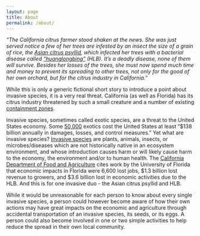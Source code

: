 ```yaml
---
layout: page
title: About
permalink: /about/
---
```


*“The California citrus farmer stood shaken at the news.
She was just served notice a few of her trees are infested by an insect the size of a grain of rice, 
the [Asian citrus psyllid](https://www.cdfa.ca.gov/plant/acp/regulation.html), which infected her trees with a bacterial disease called [“huanglongbing”](http://californiacitrusthreat.org/pest-disease) (HLB).
It’s a deadly disease, none of them will survive. 
Besides her losses of the trees, she must now spend much time and money to prevent its spreading to other trees, 
not only for the good of her own orchard, but for the citrus industry in California.”*   


While this is only a generic fictional short story to introduce a point about invasive species, it is a very real threat. 
California (as well as Florida) has its citrus industry threatened by such a small creature and a number of existing [containment zones](https://www.cdfa.ca.gov/plant/acp/regulation.html#maps).   


Invasive species, sometimes called exotic species, are a threat to the United States economy.
Some [50,000](https://coastalscience.noaa.gov/research/pollution/invasive/) exotics cost the United States at least “$138 billion annually in damages, losses, and control measures.” 
Yet what are invasive species? [Invasive species](https://www.invasivespeciesinfo.gov/whatis.shtml) are plants, animals, insects, or microbes/diseases which are not historically native in an ecosystem environment, 
and whose introduction causes harm or will likely cause harm to the economy, the environment and/or to human health. 
The [California Department of Food and Agriculture](https://www.cdfa.ca.gov/egov/Press_Releases/Press_Release.asp?PRnum=12-012) cites work by the University of Florida that economic impacts in Florida were 6,600 lost jobs, 
$1.3 billion lost revenue to growers, and $3.6 billion lost in economic activities due to the HLB.  And this is for one invasive duo - the Asian citrus psyllid and HLB.   


While it would be unreasonable for each person to know about every single invasive species, 
a person could however become aware of how their own actions may have great impacts on the economic and agriculture through accidental transportation of an invasive species, 
its seeds, or its eggs. A person could also become involved in one or two simple activities to help reduce the spread in their own local community.  